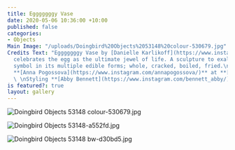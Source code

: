 ```yaml
---
title: Egggggggy Vase
date: 2020-05-06 10:36:00 +10:00
published: false
categories:
- Objects
Main Image: "/uploads/Doingbird%20Objects%2053148%20colour-530679.jpg"
Credits Text: "Egggggggy Vase by [Danielle Karlikoff](https://www.instagram.com/computa_hydrates)
  celebrates the egg as the ultimate jewel of life. A sculpture to exalt this iconic
  symbol in its multiple edible forms; whole, cracked, boiled, fried.\n\nPhotographs
  **[Anna Pogossova](https://www.instagram.com/annapogossova/)** at **[B&A](https://www.instagram.com/barepsau/)**
  \ \nStyling **[Abby Bennett](https://www.instagram.com/bennett_abby/)**\n"
is featured?: true
layout: gallery
---
```


![Doingbird Objects 53148 colour-530679.jpg](/uploads/Doingbird%20Objects%2053148%20colour-530679.jpg)

![Doingbird Objects 53148-a552fd.jpg](/uploads/Doingbird%20Objects%2053148-a552fd.jpg)

![Doingbird Objects 53148 bw-d30bd5.jpg](/uploads/Doingbird%20Objects%2053148%20bw-d30bd5.jpg)
